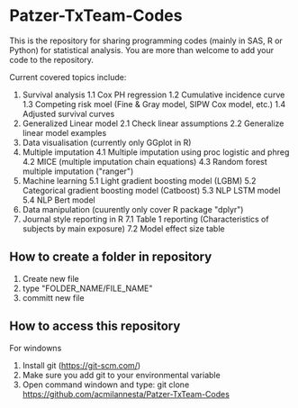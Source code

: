 # Patzer-TxTeam-Codes
This is the repository for sharing programming codes (mainly in SAS, R or Python) for statistical analysis.
You are more than welcome to add your code to the repository. 

Current covered topics include:
1. Survival analysis
  1.1 Cox PH regression
  1.2 Cumulative incidence curve
  1.3 Competing risk moel (Fine & Gray model, SIPW Cox model, etc.)
  1.4 Adjusted survival curves
2. Generalized Linear model
  2.1 Check linear assumptions
  2.2 Generalize linear model examples
3. Data visualisation (currently only GGplot in R)
4. Multiple imputation
  4.1 Multiple imputation using proc logistic and phreg
  4.2 MICE (multiple imputation chain equations)
  4.3 Random forest multiple imputation ("ranger")
5. Machine learning
  5.1 Light gradient boosting model (LGBM)
  5.2 Categorical gradient boosting model (Catboost)
  5.3 NLP LSTM model
  5.4 NLP Bert model
6. Data manipulation (cuurently only cover R package "dplyr")
7. Journal style reporting in R
  7.1 Table 1 reporting (Characteristics of subjects by main exposure)
  7.2 Model effect size table
  
## How to create a folder in repository
1. Create new file
2. type "FOLDER_NAME/FILE_NAME"
3. committ new file

## How to access this repository
For windowns
1. Install git (https://git-scm.com/)
2. Make sure you add git to your environmental variable
3. Open command windown and type: git clone https://github.com/acmilannesta/Patzer-TxTeam-Codes <local path to save the repository>
